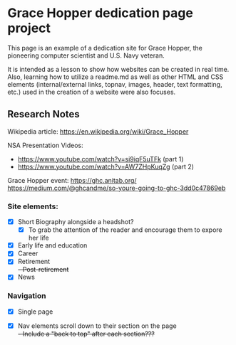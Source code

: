# Grace Hopper dedication page project
This page is an example of a dedication site for Grace Hopper, the pioneering computer scientist and U.S. Navy veteran. 

It is intended as a lesson to show how websites can be created in real time. Also, learning how to utilize a readme.md as well as other HTML and CSS elements (internal/external links, topnav, images, header, text formatting, etc.) used in the creation of a website were also focuses. 

## Research Notes
Wikipedia article: https://en.wikipedia.org/wiki/Grace_Hopper

NSA Presentation Videos: 
- https://www.youtube.com/watch?v=si9iqF5uTFk (part 1)
- https://www.youtube.com/watch?v=AW7ZHpKuqZg (part 2)

Grace Hopper event: https://ghc.anitab.org/
https://medium.com/@ghcandme/so-youre-going-to-ghc-3dd0c47869eb

### Site elements:
- [x] Short Biography alongside a headshot?
    - [x] To grab the attention of the reader and encourage them to expore her life
- [x] Early life and education
- [x] Career
- [x] Retirement<br>
~~- Post-retirement~~
- [x] News

### Navigation
- [x] Single page
- [x] Nav elements scroll down to their section on the page<br>
~~- Include a "back to top" after each section???~~


